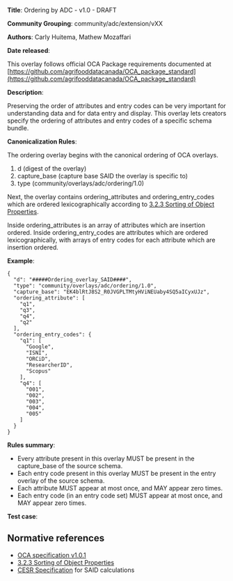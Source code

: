 **Title**: Ordering by ADC - v1.0 - DRAFT

**Community Grouping**: community/adc/extension/vXX

**Authors**: Carly Huitema, Mathew Mozaffari

**Date released**: 

This overlay follows official OCA Package requirements documented at [https://github.com/agrifooddatacanada/OCA_package_standard](https://github.com/agrifooddatacanada/OCA_package_standard)

**Description**:

Preserving the order of attributes and entry codes can be very important for understanding data and for data entry and display. This overlay lets creators specify the ordering of attributes and entry codes of a specific schema bundle.

**Canonicalization Rules**:

The ordering overlay begins with the canonical ordering of OCA overlays.
1) d (digest of the overlay)
2) capture_base (capture base SAID the overlay is specific to)
3) type (community/overlays/adc/ordering/1.0)

Next, the overlay contains ordering_attributes and ordering_entry_codes which are ordered lexicographically according to [3.2.3 Sorting of Object Properties](https://www.rfc-editor.org/rfc/rfc8785#section-3.2.3). 

Inside ordering_attributes is an array of attributes which are insertion ordered. Inside ordering_entry_codes are attributes which are ordered lexicographically, with arrays of entry codes for each attribute which are insertion ordered.

**Example**: 

```
{
  "d": "#####Ordering_overlay_SAID####",
  "type": "community/overlays/adc/ordering/1.0",
  "capture_base": "EK4blRtJ8S2_R0JVGPLTMtyHViNEUaby4SQ5aICyxUJz",
  "ordering_attribute": [
    "q1",
    "q3",
    "q4",
    "q2"
  ],
  "ordering_entry_codes": {
    "q1": [
      "Google",
      "ISNI",
      "ORCiD",
      "ResearcherID",
      "Scopus"
    ],
    "q4": [
      "001",
      "002",
      "003",
      "004",
      "005"
    ]
  }
}
```


**Rules summary**: 
 - Every attribute present in this overlay MUST be present in the capture_base of the source schema.
 - Each entry code present in this overlay MUST be present in the entry overlay of the source schema.
 - Each attribute MUST appear at most once, and MAY appear zero times.
 - Each entry code (in an entry code set) MUST appear at most once, and MAY appear zero times.


**Test case**: 


## Normative references
- [OCA specification v1.0.1](http://oca.colossi.network/specification/) 
- [3.2.3 Sorting of Object Properties](https://www.rfc-editor.org/rfc/rfc8785#section-3.2.3)
- [CESR Specification](https://weboftrust.github.io/ietf-cesr/draft-ssmith-cesr.html) for SAID calculations
